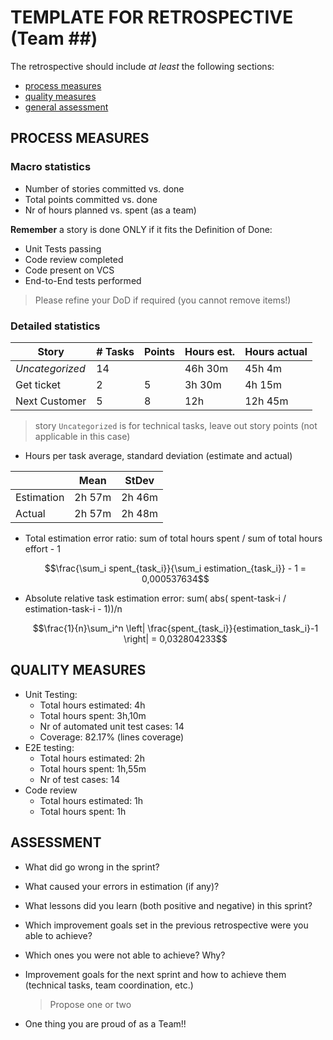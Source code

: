 TEMPLATE FOR RETROSPECTIVE (Team ##)
=====================================

The retrospective should include _at least_ the following
sections:

- [process measures](#process-measures)
- [quality measures](#quality-measures)
- [general assessment](#assessment)

## PROCESS MEASURES 

### Macro statistics

- Number of stories committed vs. done 
- Total points committed vs. done 
- Nr of hours planned vs. spent (as a team)

**Remember** a story is done ONLY if it fits the Definition of Done:
 
- Unit Tests passing
- Code review completed
- Code present on VCS
- End-to-End tests performed

> Please refine your DoD if required (you cannot remove items!) 

### Detailed statistics

| Story  | # Tasks | Points | Hours est. | Hours actual |
|--------|---------|--------|------------|--------------|
| _Uncategorized_   |  14  |      |  46h 30m  | 45h 4m |
| Get ticket      | 2 | 5  | 3h 30m | 4h 15m |
| Next Customer | 5 | 8 | 12h | 12h 45m  |

> story `Uncategorized` is for technical tasks, leave out story points (not applicable in this case)

- Hours per task average, standard deviation (estimate and actual)

|            | Mean | StDev |
|------------|------|-------|
| Estimation |  2h 57m  | 2h 46m | 
| Actual     |  2h 57m    | 2h 48m |

- Total estimation error ratio: sum of total hours spent / sum of total hours effort - 1

    $$\frac{\sum_i spent_{task_i}}{\sum_i estimation_{task_i}} - 1 = 0,000537634$$
    
- Absolute relative task estimation error: sum( abs( spent-task-i / estimation-task-i - 1))/n

    $$\frac{1}{n}\sum_i^n \left| \frac{spent_{task_i}}{estimation_task_i}-1 \right| = 0,032804233$$
  
## QUALITY MEASURES 

- Unit Testing:
  - Total hours estimated: 4h
  - Total hours spent: 3h,10m
  - Nr of automated unit test cases: 14
  - Coverage: 82.17% (lines coverage)
- E2E testing:
  - Total hours estimated: 2h 
  - Total hours spent: 1h,55m
  - Nr of test cases: 14
- Code review 
  - Total hours estimated: 1h
  - Total hours spent: 1h
  


## ASSESSMENT

- What did go wrong in the sprint?

- What caused your errors in estimation (if any)?

- What lessons did you learn (both positive and negative) in this sprint?

- Which improvement goals set in the previous retrospective were you able to achieve? 
  
- Which ones you were not able to achieve? Why?

- Improvement goals for the next sprint and how to achieve them (technical tasks, team coordination, etc.)

  > Propose one or two

- One thing you are proud of as a Team!!